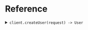 # Reference
<details><summary><code>client.createUser(request) -> User</code></summary>
<dl>
<dd>

#### 🔌 Usage

<dl>
<dd>

<dl>
<dd>

```java
client.createUser(
    User
        .builder()
        .id("id")
        .email("email")
        .password("password")
        .profile(
            UserProfile
                .builder()
                .name("name")
                .verification(
                    UserProfileVerification
                        .builder()
                        .verified("verified")
                        .build()
                )
                .ssn("ssn")
                .build()
        )
        .build()
);
```
</dd>
</dl>
</dd>
</dl>

#### ⚙️ Parameters

<dl>
<dd>

<dl>
<dd>

**request:** `User` 
    
</dd>
</dl>
</dd>
</dl>


</dd>
</dl>
</details>
